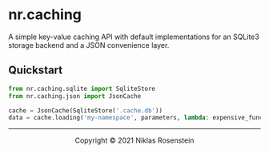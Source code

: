 # nr.caching

A simple key-value caching API with default implementations for an SQLite3 storage backend and
a JSON convenience layer.

## Quickstart

```py
from nr.caching.sqlite import SqliteStore
from nr.caching.json import JsonCache

cache = JsonCache(SqliteStore('.cache.db'))
data = cache.loading('my-namespace', parameters, lambda: expensive_function(*parameters))
```

---

<p align="center">Copyright &copy; 2021 Niklas Rosenstein</p>
